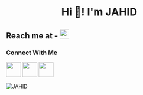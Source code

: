 <h1 align=center>Hi 👋! I'm JAHID</h1>

## Reach me at - [<img src="https://cdn.jsdelivr.net/npm/simple-icons@v4/icons/gmail.svg" width=25>](mailto:jahid6597@gmail.com)

### Connect With Me
<p>
  <a href="https://www.facebook.com/Jahid6597/"><img src="https://cdn.jsdelivr.net/npm/simple-icons@v4/icons/facebook.svg" width=40></a>
  <a href="https://www.instagram.com/jahid5151"><img src="https://cdn.jsdelivr.net/npm/simple-icons@v4/icons/instagram.svg" width=40></a>
  <a href="https://www.linkedin.com/in/jahid-hossain-594285177"><img src="https://cdn.jsdelivr.net/npm/simple-icons@v4/icons/linkedin.svg" width=40></a>
</P>

![JAHID](https://github-readme-stats.vercel.app/api?username=jahid6597&show_icons=true&theme=radical)



<!--
**JAHID6597/JAHID6597** is a ✨ _special_ ✨ repository because its `README.md` (this file) appears on your GitHub profile.

Here are some ideas to get you started:

- 🔭 I’m currently working on ...
- 🌱 I’m currently learning ...
- 👯 I’m looking to collaborate on ...
- 🤔 I’m looking for help with ...
- 💬 Ask me about ...
- 📫 How to reach me: ...
- 😄 Pronouns: ...
- ⚡ Fun fact: ...
-->
